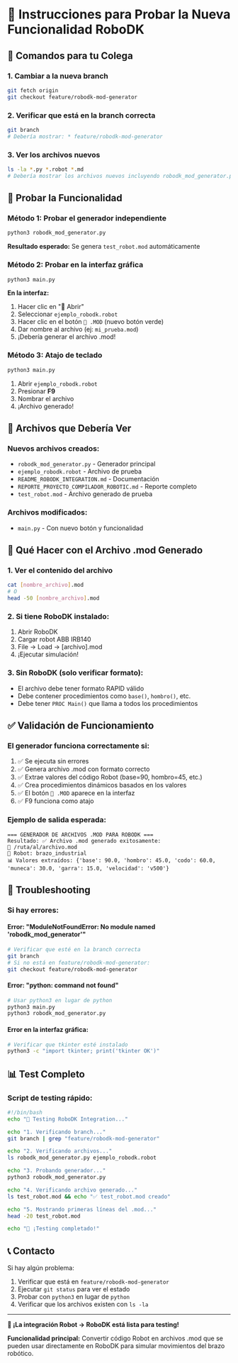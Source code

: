 # 🤖 Instrucciones para Probar la Nueva Funcionalidad RoboDK

## 🚀 Comandos para tu Colega

### 1. Cambiar a la nueva branch
```bash
git fetch origin
git checkout feature/robodk-mod-generator
```

### 2. Verificar que está en la branch correcta
```bash
git branch
# Debería mostrar: * feature/robodk-mod-generator
```

### 3. Ver los archivos nuevos
```bash
ls -la *.py *.robot *.md
# Debería mostrar los archivos nuevos incluyendo robodk_mod_generator.py
```

## 🧪 Probar la Funcionalidad

### Método 1: Probar el generador independiente
```bash
python3 robodk_mod_generator.py
```
**Resultado esperado:** Se genera `test_robot.mod` automáticamente

### Método 2: Probar en la interfaz gráfica
```bash
python3 main.py
```

**En la interfaz:**
1. Hacer clic en "📂 Abrir"
2. Seleccionar `ejemplo_robodk.robot`
3. Hacer clic en el botón `🤖 .MOD` (nuevo botón verde)
4. Dar nombre al archivo (ej: `mi_prueba.mod`)
5. ¡Debería generar el archivo .mod!

### Método 3: Atajo de teclado
```bash
python3 main.py
```
1. Abrir `ejemplo_robodk.robot`
2. Presionar **F9**
3. Nombrar el archivo
4. ¡Archivo generado!

## 📂 Archivos que Debería Ver

### Nuevos archivos creados:
- `robodk_mod_generator.py` - Generador principal
- `ejemplo_robodk.robot` - Archivo de prueba
- `README_ROBODK_INTEGRATION.md` - Documentación
- `REPORTE_PROYECTO_COMPILADOR_ROBOTIC.md` - Reporte completo
- `test_robot.mod` - Archivo generado de prueba

### Archivos modificados:
- `main.py` - Con nuevo botón y funcionalidad

## 🎯 Qué Hacer con el Archivo .mod Generado

### 1. Ver el contenido del archivo
```bash
cat [nombre_archivo].mod
# O
head -50 [nombre_archivo].mod
```

### 2. Si tiene RoboDK instalado:
1. Abrir RoboDK
2. Cargar robot ABB IRB140
3. File → Load → [archivo].mod
4. ¡Ejecutar simulación!

### 3. Sin RoboDK (solo verificar formato):
- El archivo debe tener formato RAPID válido
- Debe contener procedimientos como `base()`, `hombro()`, etc.
- Debe tener `PROC Main()` que llama a todos los procedimientos

## ✅ Validación de Funcionamiento

### El generador funciona correctamente si:
1. ✅ Se ejecuta sin errores
2. ✅ Genera archivo .mod con formato correcto
3. ✅ Extrae valores del código Robot (base=90, hombro=45, etc.)
4. ✅ Crea procedimientos dinámicos basados en los valores
5. ✅ El botón `🤖 .MOD` aparece en la interfaz
6. ✅ F9 funciona como atajo

### Ejemplo de salida esperada:
```
=== GENERADOR DE ARCHIVOS .MOD PARA ROBODK ===
Resultado: ✅ Archivo .mod generado exitosamente:
📁 /ruta/al/archivo.mod
🤖 Robot: brazo_industrial
📊 Valores extraídos: {'base': 90.0, 'hombro': 45.0, 'codo': 60.0, 'muneca': 30.0, 'garra': 15.0, 'velocidad': 'v500'}
```

## 🐛 Troubleshooting

### Si hay errores:

#### Error: "ModuleNotFoundError: No module named 'robodk_mod_generator'"
```bash
# Verificar que esté en la branch correcta
git branch
# Si no está en feature/robodk-mod-generator:
git checkout feature/robodk-mod-generator
```

#### Error: "python: command not found"
```bash
# Usar python3 en lugar de python
python3 main.py
python3 robodk_mod_generator.py
```

#### Error en la interfaz gráfica:
```bash
# Verificar que tkinter esté instalado
python3 -c "import tkinter; print('tkinter OK')"
```

## 📊 Test Completo

### Script de testing rápido:
```bash
#!/bin/bash
echo "🧪 Testing RoboDK Integration..."

echo "1. Verificando branch..."
git branch | grep "feature/robodk-mod-generator"

echo "2. Verificando archivos..."
ls robodk_mod_generator.py ejemplo_robodk.robot

echo "3. Probando generador..."
python3 robodk_mod_generator.py

echo "4. Verificando archivo generado..."
ls test_robot.mod && echo "✅ test_robot.mod creado"

echo "5. Mostrando primeras líneas del .mod..."
head -20 test_robot.mod

echo "🎉 ¡Testing completado!"
```

## 📞 Contacto

Si hay algún problema:
1. Verificar que está en `feature/robodk-mod-generator`
2. Ejecutar `git status` para ver el estado
3. Probar con `python3` en lugar de `python`
4. Verificar que los archivos existen con `ls -la`

---

**🤖 ¡La integración Robot → RoboDK está lista para testing!**

**Funcionalidad principal:** Convertir código Robot en archivos .mod que se pueden usar directamente en RoboDK para simular movimientos del brazo robótico.